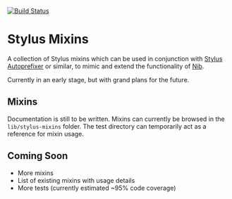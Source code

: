 [![Build Status](https://travis-ci.org/timjgleeson/stylus-mixins.png?branch=master)](https://travis-ci.org/timjgleeson/stylus-mixins)

# Stylus Mixins

A collection of Stylus mixins which can be used in conjunction with [Stylus Autoprefixer](https://github.com/jenius/autoprefixer-stylus) or similar, to mimic and extend the functionality of [Nib](http://visionmedia.github.io/nib/).

Currently in an early stage, but with grand plans for the future.

## Mixins

Documentation is still to be written. Mixins can currently be browsed in the `lib/stylus-mixins` folder. The test directory can temporarily act as a reference for mixin usage.

## Coming Soon

* More mixins
* List of existing mixins with usage details
* More tests (currently estimated ~95% code coverage)
